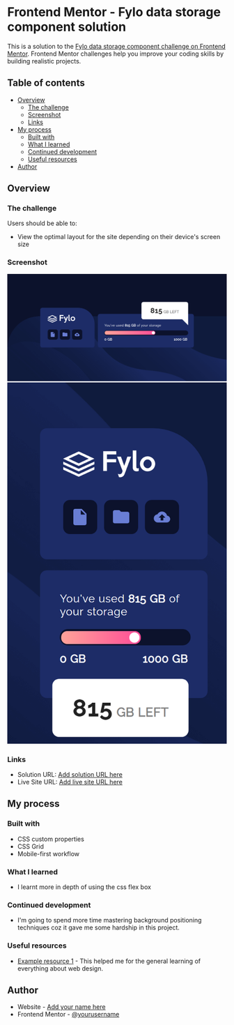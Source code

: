 # Frontend Mentor - Fylo data storage component solution

This is a solution to the [Fylo data storage component challenge on Frontend Mentor](https://www.frontendmentor.io/challenges/fylo-data-storage-component-1dZPRbV5n). Frontend Mentor challenges help you improve your coding skills by building realistic projects. 

## Table of contents

- [Overview](#overview)
  - [The challenge](#the-challenge)
  - [Screenshot](#screenshot)
  - [Links](#links)
- [My process](#my-process)
  - [Built with](#built-with)
  - [What I learned](#what-i-learned)
  - [Continued development](#continued-development)
  - [Useful resources](#useful-resources)
- [Author](#author)


## Overview

### The challenge

Users should be able to:

- View the optimal layout for the site depending on their device's screen size

### Screenshot

![](./screenShots/desktop.png)
![](./screenShots/mobile.png)

### Links

- Solution URL: [Add solution URL here](https://your-solution-url.com)
- Live Site URL: [Add live site URL here](https://your-live-site-url.com)

## My process

### Built with

- CSS custom properties
- CSS Grid
- Mobile-first workflow


### What I learned

- I learnt more in depth of using the css flex box

### Continued development
- I'm going to spend more time mastering background positioning techniques coz it gave me some hardship in this project.

### Useful resources

- [Example resource 1](https://www.w3schools.com) - This helped me for the general learning of everything about web design. 

## Author

- Website - [Add your name here](https://www.Github/Gito125)
- Frontend Mentor - [@yourusername](https://www.frontendmentor.io/profile/Gito125)
